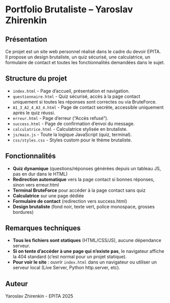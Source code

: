 # Portfolio Brutaliste – Yaroslav Zhirenkin

## Présentation

Ce projet est un site web personnel réalisé dans le cadre du devoir EPITA.  
Il propose un design brutaliste, un quiz sécurisé, une calculatrice, un formulaire de contact et toutes les fonctionnalités demandées dans le sujet.

## Structure du projet

- `index.html` - Page d’accueil, présentation et navigation.
- `questionnaire.html` - Quiz sécurisé, accès à la page contact uniquement si toutes les réponses sont correctes ou via BruteForce.
- `A1_3_A2_4_A3_4.html` - Page de contact secrète, accessible uniquement après le quiz réussi.
- `erreur.html` - Page d’erreur (“Accès refusé”).
- `success.html` - Page de confirmation d’envoi du message.
- `calculatrice.html` - Calculatrice stylisée en brutaliste.
- `js/main.js` - Toute la logique JavaScript (quiz, terminal).
- `css/styles.css` - Styles custom pour le thème brutaliste.

## Fonctionnalités

- **Quiz dynamique** (questions/réponses générées depuis un tableau JS, pas en dur dans le HTML)
- **Redirection automatique** vers la page contact si bonnes réponses, sinon vers erreur.html
- **Terminal BruteForce** pour accéder à la page contact sans quiz
- **Calculatrice** sur une page dédiée
- **Formulaire de contact** (redirection vers success.html)
- **Design brutaliste** (fond noir, texte vert, police monospace, grosses bordures)

## Remarques techniques

- **Tous les fichiers sont statiques** (HTML/CSS/JS), aucune dépendance serveur.
- **Si on tente d’accéder à une page qui n’existe pas**, le navigateur affiche la 404 standard (c’est normal pour un projet statique).
- **Pour voir le site** : ouvrir `index.html` dans un navigateur ou utiliser un serveur local (Live Server, Python http.server, etc).

## Auteur

Yaroslav Zhirenkin - EPITA 2025
